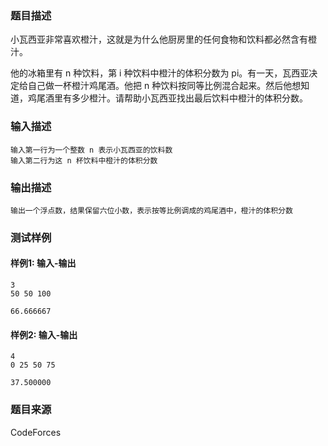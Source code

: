 ### 题目描述

小瓦西亚非常喜欢橙汁，这就是为什么他厨房里的任何食物和饮料都必然含有橙汁。

他的冰箱里有 n 种饮料，第 i 种饮料中橙汁的体积分数为 pi。有一天，瓦西亚决定给自己做一杯橙汁鸡尾酒。他把 n 种饮料按同等比例混合起来。然后他想知道，鸡尾酒里有多少橙汁。请帮助小瓦西亚找出最后饮料中橙汁的体积分数。

### 输入描述

```
输入第一行为一个整数 n 表示小瓦西亚的饮料数
输入第二行为这 n 杯饮料中橙汁的体积分数
```

### 输出描述

```
输出一个浮点数，结果保留六位小数，表示按等比例调成的鸡尾酒中，橙汁的体积分数
```

### 测试样例

#### 样例1: 输入-输出

```
3
50 50 100
```

```
66.666667
```

#### 样例2: 输入-输出

```
4
0 25 50 75
```

```
37.500000
```

### 题目来源

CodeForces
